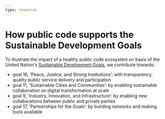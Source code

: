 ```yaml
---
type: resource
---
```


# How public code supports the Sustainable Development Goals

To illustrate the impact of a healthy public code ecosystem on basis of the United Nation's [Sustainable Development Goals](https://sdgs.un.org/goals), we contribute towards:

* goal 16, ‘Peace, Justice, and Strong Institutions’: with transparency, quality public service delivery and participation
* goal 11, ‘Sustainable Cities and Communities’: by enabling sustainable collaboration on digital transformation at scale
* goal 9, ‘Industry, Innovation, and Infrastructure’: by enabling new collaborations between public and private parties
* goal 17, ‘Partnerships for the Goals’: by building networks and making tools available
